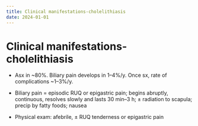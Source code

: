 ```yaml
---
title: Clinical manifestations-cholelithiasis
date: 2024-01-01
---
```

# Clinical manifestations-cholelithiasis

* Asx in ~80%. Biliary pain develops in 1–4%/y. Once sx, rate of complications ~1–3%/y.

* Biliary pain = episodic RUQ or epigastric pain; begins abruptly, continuous, resolves slowly and lasts 30 min–3 h; ± radiation to scapula; precip by fatty foods; nausea

* Physical exam: afebrile, ± RUQ tenderness or epigastric pain

